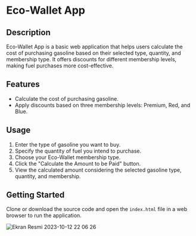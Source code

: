 # Eco-Wallet App

## Description

Eco-Wallet App is a basic web application that helps users calculate the cost of purchasing gasoline based on their selected type, quantity, and membership type. It offers discounts for different membership levels, making fuel purchases more cost-effective.

## Features

- Calculate the cost of purchasing gasoline.
- Apply discounts based on three membership levels: Premium, Red, and Blue.

## Usage

1. Enter the type of gasoline you want to buy.
2. Specify the quantity of fuel you intend to purchase.
3. Choose your Eco-Wallet membership type.
4. Click the "Calculate the Amount to be Paid" button.
5. View the calculated amount considering the selected gasoline type, quantity, and membership.

## Getting Started

Clone or download the source code and open the `index.html` file in a web browser to run the application.

![Ekran Resmi 2023-10-12 22 06 26](https://github.com/aysemerveksv/GasStationApp/assets/127213973/5ee5497d-e6b8-4900-a57a-02378e2c3c4c)
